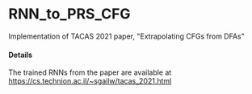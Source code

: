 # RNN_to_PRS_CFG
Implementation of TACAS 2021 paper, "Extrapolating CFGs from DFAs"

#### Details

The trained RNNs from the paper are available at https://cs.technion.ac.il/~sgailw/tacas_2021.html
